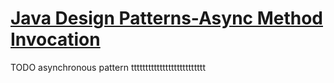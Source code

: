 # [Java Design Patterns-Async Method Invocation](https://java-design-patterns.com/patterns/async-method-invocation/)















TODO asynchronous pattern tttttttttttttttttttttttttt